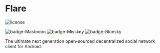 # Flare
![license](https://img.shields.io/github/license/DimensionDev/Flare)  

![badge-Mastodon](https://img.shields.io/badge/Social-Mastodon-5d52ea)
![badge-Misskey](https://img.shields.io/badge/Social-Misskey-acea31)
![badge-Bluesky](https://img.shields.io/badge/Social-Bluesky-blue)

The ultimate next generation open-sourced decentralized social network client for Android.
